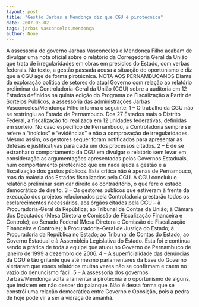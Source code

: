 ```yaml
---
layout: post
title: "Gestão Jarbas e Mendonça diz que CGU é pirotécnica"
date: 2007-05-02
tags: jarbas vasconcelos,mendonça
author: None
---
```

A assessoria do governo Jarbas Vasconcelos e Mendonça Filho acabam de divulgar uma nota oficial sobre o relatório da Corregedoria Geral da União que trata de irregularidades em obras em presídios do Estado, com verbas federais. No texto, a gestão passada acusa a situação de oportunismo e diz que a CGU age de forma pirotécnica.
NOTA AOS PERNAMBUCANOS
Diante da exploração política de setores do atual Governo com relação ao relatório preliminar da Controladoria-Geral da União (CGU) sobre a auditoria em 12 Estados definidos na quinta edição do Programa de Fiscalização a Partir de Sorteios Públicos, a assessoria das administrações Jarbas Vasconcelos/Mendonça Filho informa o seguinte: 
1 – O trabalho da CGU não se restringiu ao Estado de Pernambuco. Dos 27 Estados mais o Distrito Federal, a fiscalização foi realizada em 12 unidades federativas, definidas em sorteio. No caso específico de Pernambuco, a Controladoria sempre se refere a “indícios” e “evidências” e não a comprovação de irregularidades. Mesmo assim, os gestores sequer foram notificados para apresentar as defesas e justificativas para cada um dos processos citados.
2 – É de se estranhar o comportamento da CGU em divulgar o relatório sem levar em consideração as argumentações apresentadas pelos Governos Estaduais, num comportamento pirotécnico que em nada ajuda a gestão e a fiscalização dos gastos públicos. Esta crítica não é apenas de Pernambuco, mas da maioria dos Estados fiscalizados pela CGU. A CGU concluiu o relatório preliminar sem dar direito ao contraditório, o que fere o estado democrático de direito. 
3 – Os gestores públicos que estiveram à frente da execução dos projetos relacionados pela Controladoria prestarão todos os esclarecimentos necessários, aos órgãos citados pela CGU – à Procuradoria-Geral da República; ao Tribunal de Contas da União; à Câmara dos Deputados (Mesa Diretora e Comissão de Fiscalização Financeira e Controle); ao Senado Federal (Mesa Diretora e Comissão de Fiscalização Financeira e Controle); à Procuradoria-Geral de Justiça do Estado; à Procuradoria da República no Estado; ao Tribunal de Contas do Estado; ao Governo Estadual e à Assembléia Legislativa do Estado. Esta foi e continua sendo a prática de toda a equipe que atuou no Governo de Pernambuco de janeiro de 1999 a dezembro de 2006.
4 – A superficialidade das denúncias da CGU é tão gritante que até mesmo parlamentares da base do Governo alertaram que esses relatórios muitas vezes não se confirmam e caem no vazio do denuncismo fácil.
5 – A assessoria dos governos Jarbas/Mendonça volta a lamentar a pirotecnia e o oportunismo de alguns, que insistem em não descer do palanque. Não é dessa forma que se constrói uma relação democrática entre Governo e Oposição, pois a pedra de hoje pode vir a ser a vidraça de amanhã.  